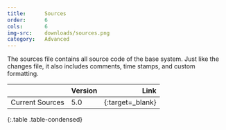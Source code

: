 ```yaml
---
title:      Sources
order:      6
cols:       6
img-src:    downloads/sources.png
category:   Advanced
---
```

The sources file contains all source code of the base system. Just like the changes file, it also includes comments, time stamps, and custom formatting.

|                   | Version | Link                                                      |
| ----------------- |:------- | ---------------------------------------------------------:|
| Current Sources  | 5.0     | [<i class="fa fa-download"></i>][sources]{:target=_blank} |
{:.table .table-condensed}

[sources]: http://files.squeak.org/sources_files/SqueakV50.sources.gz
